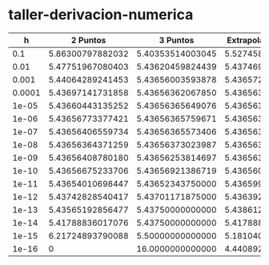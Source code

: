 # taller-derivacion-numerica

| h | 2 Puntos | 3 Puntos| Extrapolacion Richi |
| --- | --- | --- | --- |
| 0.1 | 5.86300797882032|5.40353514003045|5.52745883779990|
| 0.01 | 5.47751967080403|5.43620459824439|5.43746977940323|
| 0.001 | 5.44064289241453|5.43656003593878|5.43657271786047|
| 0.0001 | 5.43697141731858|5.43656362067850|5.43656374752658|
| 1e-05 | 5.43660443135252|5.43656365649076|5.43656365779762|
| 1e-06 | 5.43656773377421|5.43656365759671|5.43656365681322|
| 1e-07 | 5.43656406559734|5.43656365573406|5.43656365555497|
| 1e-08 | 5.43656364371259|5.43656373023987|5.43656367331854|
| 1e-09 | 5.43656408780180|5.43656253814697|5.43656364371259|
| 1e-10 | 5.43656675233706|5.43656921386719|5.43656083114759|
| 1e-11 | 5.43654010698447|5.43652343750000|5.43659931887911|
| 1e-12 | 5.43742828540417|5.43701171875000|5.43639207724785|
| 1e-13 | 5.43565192856477|5.43750000000000|5.43861252329710|
| 1e-14 | 5.41788836017076|5.43750000000000|5.41788836017076|
| 1e-15 | 6.21724893790088|5.50000000000000|5.18104078158406|
| 1e-16 | 0|16.0000000000000|4.44089209850063|
